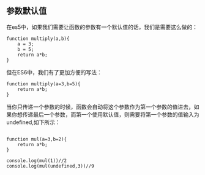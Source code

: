 ## 参数默认值

在es5中，如果我们需要让函数的参数有一个默认值的话，我们是需要这么做的：

```
function multiply(a,b){
	a = 3;
	b = 5;
	return a*b;
}
```

但在ES6中，我们有了更加方便的写法：

```
function multiply(a=3,b=5){
	return a*b;
}
```

当你只传递一个参数的时候，函数会自动将这个参数作为第一个参数的值进去，如果你想传递最后一个参数，而第一个使用默认值，则需要将第一个参数的值输入为undefined,如下所示：

```

function mul(a=3,b=2){
    return a*b;
}

console.log(mul(1))//2
console.log(mul(undefined,3))//9

```
